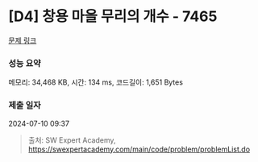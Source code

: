 # [D4] 창용 마을 무리의 개수 - 7465 

[문제 링크](https://swexpertacademy.com/main/code/problem/problemDetail.do?contestProbId=AWngfZVa9XwDFAQU) 

### 성능 요약

메모리: 34,468 KB, 시간: 134 ms, 코드길이: 1,651 Bytes

### 제출 일자

2024-07-10 09:37



> 출처: SW Expert Academy, https://swexpertacademy.com/main/code/problem/problemList.do